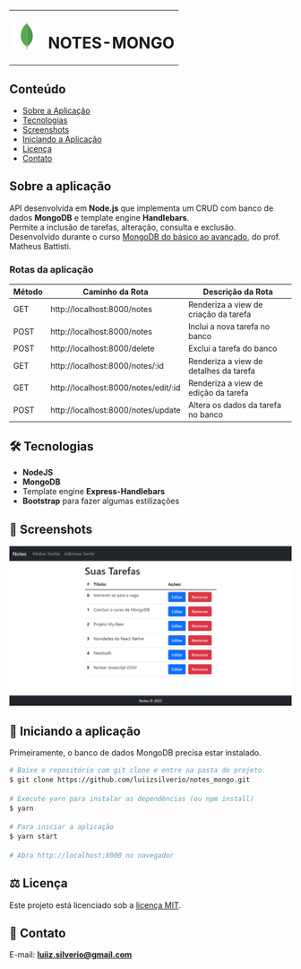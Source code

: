 <table>
  <tr>
    <td><img src="https://github.com/luiizsilverio/notes_mongo/blob/main/assets/mongo.png" /></td>
    <td><h1>NOTES-MONGO</h1></td>
  </tr>
</table>

## Conteúdo
* [Sobre a Aplicação](#sobre-a-aplicação)
* [Tecnologias](#hammer_and_wrench-tecnologias)
* [Screenshots](#camera_flash-screenshots)
* [Iniciando a Aplicação](#car-Iniciando-a-aplicação)
* [Licença](#balance_scale-licença)
* [Contato](#email-contato)

## Sobre a aplicação
API desenvolvida em __Node.js__ que implementa um CRUD com banco de dados __MongoDB__ e template engine __Handlebars__.<br />
Permite a inclusão de tarefas, alteração, consulta e exclusão.<br />
Desenvolvido durante o curso [MongoDB do básico ao avançado](https://www.udemy.com/course/mongodb-do-basico-ao-avancado-c-mongoose-e-projetos/), do prof. Matheus Battisti.<br />

### Rotas da aplicação

| Método | Caminho da Rota | Descrição da Rota |
|---|---|---|
| GET | http://localhost:8000/notes | Renderiza a view de criação da tarefa |
| POST | http://localhost:8000/notes | Inclui a nova tarefa no banco |
| POST | http://localhost:8000/delete | Exclui a tarefa do banco |
| GET | http://localhost:8000/notes/:id | Renderiza a view de detalhes da tarefa |
| GET | http://localhost:8000/notes/edit/:id | Renderiza a view de edição da tarefa |
| POST | http://localhost:8000/notes/update | Altera os dados da tarefa no banco |

## :hammer_and_wrench: Tecnologias
* __NodeJS__
* __MongoDB__
* Template engine __Express-Handlebars__
* __Bootstrap__ para fazer algumas estilizações

## :camera_flash: Screenshots
![](https://github.com/luiizsilverio/notes_mongo/blob/main/assets/screenshot.gif)

## :car: Iniciando a aplicação
Primeiramente, o banco de dados MongoDB precisa estar instalado.<br />
```bash
# Baixe o repositório com git clone e entre na pasta do projeto.
$ git clone https://github.com/luiizsilverio/notes_mongo.git

# Execute yarn para instalar as dependências (ou npm install)
$ yarn

# Para iniciar a aplicação
$ yarn start

# Abra http://localhost:8000 no navegador
```

## :balance_scale: Licença
Este projeto está licenciado sob a [licença MIT](LICENSE).

## :email: Contato

E-mail: [**luiiz.silverio@gmail.com**](mailto:luiiz.silverio@gmail.com)
